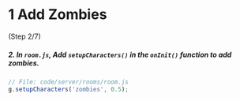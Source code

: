 # 1 Add Zombies
 (Step 2/7)

##### 2. In `room.js`, Add `setupCharacters()` in the `onInit()` function to add zombies.

``` javascript
// File: code/server/rooms/room.js
g.setupCharacters('zombies', 0.5);
```